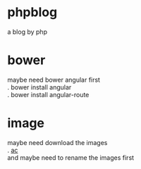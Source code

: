 phpblog  
=======  
a blog by php  
  
bower  
=======  
maybe need bower angular first  
. bower install angular  
. bower install angular-route  
  
image  
=======  
maybe need download the images  
. [ac](http://www.acfun.tv/)  
and maybe need to rename the images first